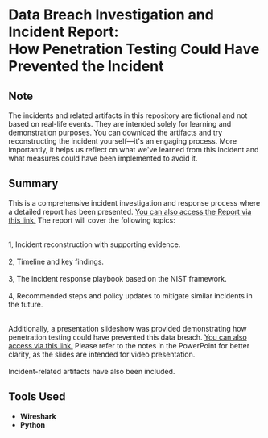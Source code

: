 # Data Breach Investigation and Incident Report: <br/>How Penetration Testing Could Have Prevented the Incident

<h2>Note</h2>

The incidents and related artifacts in this repository are fictional and not based on real-life events. They are intended solely for learning and demonstration purposes. You can download the artifacts and try reconstructing the incident yourself—it's an engaging process. More importantly, it helps us reflect on what we've learned from this incident and what measures could have been implemented to avoid it.

<h2>Summary</h2>
This is a comprehensive incident investigation and response process where a detailed report has been presented. <a href="https://drive.google.com/file/d/18IhxKcFxF26r02d9qU4Ac3UAYXNo7MKd/view?usp=sharing" target="_blank">You can also access the Report via this link.</a> The report will cover the following topics:<br/>

<br/>1, Incident reconstruction with supporting evidence.<br/>
<br/>2, Timeline and key findings.<br/>
<br/>3, The incident response playbook based on the NIST framework.<br/>
<br/>4, Recommended steps and policy updates to mitigate similar incidents in the future.<br/>

<br/>Additionally, a presentation slideshow was provided demonstrating how penetration testing could have prevented this data breach. <a href="https://docs.google.com/presentation/d/12oFAbpfsH3tmZNftIrTJXFXJHDGaeEdu/edit?usp=sharing&ouid=105621854867187731789&rtpof=true&sd=true" target="_blank">You can also access via this link.</a> Please refer to the notes in the PowerPoint for better clarity, as the slides are intended for video presentation.<br/>
<br/>Incident-related artifacts have also been included.<br/>

<h2>Tools Used</h2>

- <b>Wireshark</b>
- <b>Python</b> 




